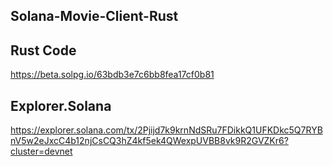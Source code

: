 ## Solana-Movie-Client-Rust


## Rust Code
https://beta.solpg.io/63bdb3e7c6bb8fea17cf0b81

## Explorer.Solana
https://explorer.solana.com/tx/2Pjijd7k9krnNdSRu7FDikkQ1UFKDkc5Q7RYBnV5w2eJxcC4b12njCsCQ3hZ4kf5ek4QWexpUVBB8vk9R2GVZKr6?cluster=devnet
